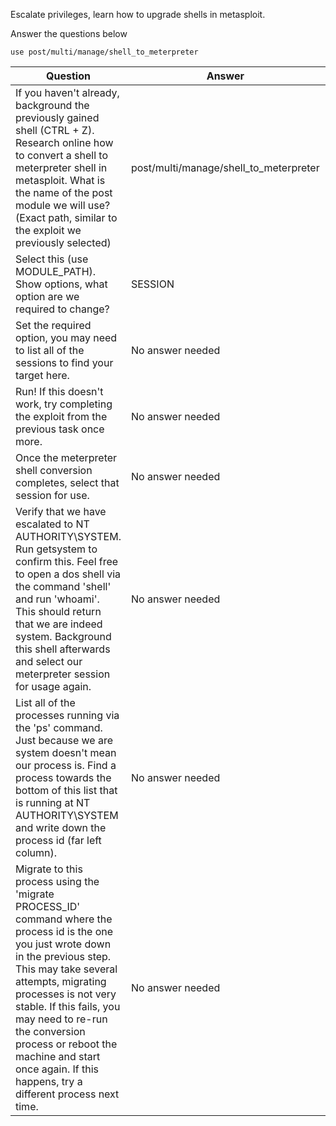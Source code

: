 Escalate privileges, learn how to upgrade shells in metasploit.

Answer the questions below


```
use post/multi/manage/shell_to_meterpreter
```

| Question                                                                                                                                                                                                                                                                                                                                                                      | Answer                                 | SS                                                                           |
| ----------------------------------------------------------------------------------------------------------------------------------------------------------------------------------------------------------------------------------------------------------------------------------------------------------------------------------------------------------------------------- | -------------------------------------- | ---------------------------------------------------------------------------- |
| If you haven't already, background the previously gained shell (CTRL + Z). Research online how to convert a shell to meterpreter shell in metasploit. What is the name of the post module we will use? (Exact path, similar to the exploit we previously selected)                                                                                                            | post/multi/manage/shell_to_meterpreter | ![[Pasted image 20240311201931.png]]                                         |
| Select this (use MODULE_PATH). Show options, what option are we required to change?                                                                                                                                                                                                                                                                                           | SESSION                                | ![[Pasted image 20240311195626.png]]                                         |
| Set the required option, you may need to list all of the sessions to find your target here.                                                                                                                                                                                                                                                                                   | No answer needed                       | ![[Pasted image 20240311200100.png]]                                         |
| Run! If this doesn't work, try completing the exploit from the previous task once more.                                                                                                                                                                                                                                                                                       | No answer needed                       | ![[Pasted image 20240311200104.png]]                                         |
| Once the meterpreter shell conversion completes, select that session for use.                                                                                                                                                                                                                                                                                                 | No answer needed                       | ![[Pasted image 20240311200632.png]]                                         |
| Verify that we have escalated to NT AUTHORITY\SYSTEM. Run getsystem to confirm this. Feel free to open a dos shell via the command 'shell' and run 'whoami'. This should return that we are indeed system. Background this shell afterwards and select our meterpreter session for usage again.                                                                               | No answer needed                       | ![[Pasted image 20240311200907.png]]                                         |
| List all of the processes running via the 'ps' command. Just because we are system doesn't mean our process is. Find a process towards the bottom of this list that is running at NT AUTHORITY\SYSTEM and write down the process id (far left column).                                                                                                                        | No answer needed                       | ![[Pasted image 20240311201102.png]]<br>![[Pasted image 20240311201552.png]] |
| Migrate to this process using the 'migrate PROCESS_ID' command where the process id is the one you just wrote down in the previous step. This may take several attempts, migrating processes is not very stable. If this fails, you may need to re-run the conversion process or reboot the machine and start once again. If this happens, try a different process next time. | No answer needed                       | ![[Pasted image 20240311201818.png]]                                         |
